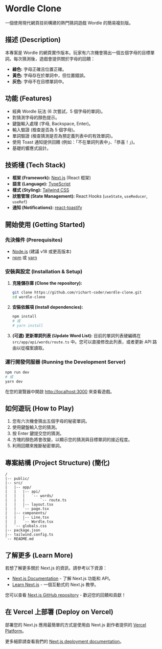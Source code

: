 # Wordle Clone

一個使用現代網頁技術構建的熱門猜詞遊戲 Wordle 的簡易複刻版。

## 描述 (Description)

本專案是 Wordle 的網頁實作版本。玩家有六次機會猜出一個五個字母的目標單詞。每次猜測後，遊戲會提供關於字母的回饋：

- **綠色:** 字母正確且位置正確。
- **黃色:** 字母存在於單詞中，但位置錯誤。
- **灰色:** 字母不在目標單詞中。

## 功能 (Features)

- 經典 Wordle 玩法 (6 次嘗試，5 個字母的單詞)。
- 對猜測字母的顏色提示。
- 鍵盤輸入處理 (字母, Backspace, Enter)。
- 輸入驗證 (檢查是否為 5 個字母)。
- 單詞驗證 (檢查猜測是否為預定義列表中的有效單詞)。
- 使用 Toast 通知提供回饋 (例如：「不在單詞列表中」、「恭喜！」)。
- 基礎的響應式設計。

## 技術棧 (Tech Stack)

- **框架 (Framework):** [Next.js](https://nextjs.org/) (React 框架)
- **語言 (Language):** [TypeScript](https://www.typescriptlang.org/)
- **樣式 (Styling):** [Tailwind CSS](https://tailwindcss.com/)
- **狀態管理 (State Management):** React Hooks (`useState`, `useReducer`, `useRef`)
- **通知 (Notifications):** [react-toastify](https://fkhadra.github.io/react-toastify/)

## 開始使用 (Getting Started)

### 先決條件 (Prerequisites)

- [Node.js](https://nodejs.org/) (建議 v18 或更高版本)
- [npm](https://www.npmjs.com/) 或 [yarn](https://yarnpkg.com/)

### 安裝與設定 (Installation & Setup)

1.  **克隆儲存庫 (Clone the repository):**

    ```bash
    git clone https://github.com/richart-coder/wordle-clone.git
    cd wordle-clone
    ```

2.  **安裝依賴項 (Install dependencies):**

    ```bash
    npm install
    # 或
    # yarn install
    ```

3.  **(可選) 更新單詞列表 (Update Word List):** 目前的單詞列表硬編碼在 `src/app/api/words/route.ts` 中。您可以直接修改此列表，或者更新 API 路由以從檔案讀取。

### 運行開發伺服器 (Running the Development Server)

```bash
npm run dev
# 或
yarn dev
```

在您的瀏覽器中開啟 [http://localhost:3000](http://localhost:3000) 來查看遊戲。

## 如何遊玩 (How to Play)

1.  您有六次機會猜出五個字母的秘密單詞。
2.  使用鍵盤輸入您的猜測。
3.  按 Enter 鍵提交您的猜測。
4.  方塊的顏色將會改變，以顯示您的猜測與目標單詞的接近程度。
5.  利用回饋來推斷秘密單詞。

## 專案結構 (Project Structure) (簡化)

```
/
|-- public/
|-- src/
|   |-- app/
|   |   |-- api/
|   |   |   `-- words/
|   |   |       `-- route.ts
|   |   |-- layout.tsx
|   |   `-- page.tsx
|   |-- components/
|   |   |-- Line.tsx
|   |   `-- Wordle.tsx
|   `-- globals.css
|-- package.json
|-- tailwind.config.ts
`-- README.md
```

## 了解更多 (Learn More)

若想了解更多關於 Next.js 的資訊，請參考以下資源：

- [Next.js Documentation](https://nextjs.org/docs) - 了解 Next.js 功能和 API。
- [Learn Next.js](https://nextjs.org/learn) - 一個互動式的 Next.js 教學。

您可以查看 [Next.js GitHub repository](https://github.com/vercel/next.js) - 歡迎您的回饋和貢獻！

## 在 Vercel 上部署 (Deploy on Vercel)

部署您的 Next.js 應用最簡單的方式是使用由 Next.js 創作者提供的 [Vercel Platform](https://vercel.com/new?utm_medium=default-template&filter=next.js&utm_source=create-next-app&utm_campaign=create-next-app-readme)。

更多細節請查看我們的 [Next.js deployment documentation](https://nextjs.org/docs/app/building-your-application/deploying)。
